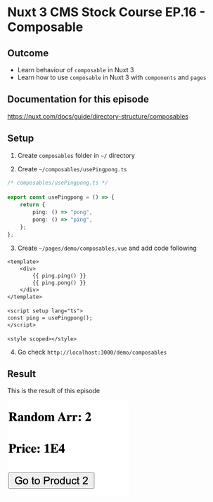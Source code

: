 # Nuxt 3 CMS Stock Course EP.16 - Composable

## Outcome

-   Learn behaviour of `composable` in Nuxt 3
-   Learn how to use `composable` in Nuxt 3 with `components` and `pages`

## Documentation for this episode

https://nuxt.com/docs/guide/directory-structure/composables

## Setup

1. Create `composables` folder in `~/` directory

2. Create `~/composables/usePingpong.ts`

```ts
/* composables/usePingpong.ts */

export const usePingpong = () => {
    return {
        ping: () => "pong",
        pong: () => "ping",
    };
};
```

3. Create `~/pages/demo/composables.vue` and add code following

```vue
<template>
    <div>
        {{ ping.ping() }}
        {{ ping.pong() }}
    </div>
</template>

<script setup lang="ts">
const ping = usePingpong();
</script>

<style scoped></style>
```

4. Go check `http://localhost:3000/demo/composables`

## Result

This is the result of this episode

![Result](../images/ep15/result1.png)
